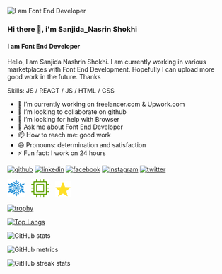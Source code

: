 ![I am Font End Developer](https://scontent.fspd5-1.fna.fbcdn.net/v/t39.30808-6/371777552_1647079765804262_6725435085251794585_n.jpg?_nc_cat=107&ccb=1-7&_nc_sid=730e14&_nc_eui2=AeFDhPReg6ooGSXCCS8FOMMg7E_rhJw73QHsT-uEnDvdAZVtCjGVDLiwfMT2WXWVkWydbOr6cxBwSGODl1T97qjm&_nc_ohc=YUhYPc3YTzEAX-iU_Wk&_nc_ht=scontent.fspd5-1.fna&oh=00_AfDazLhY8afaezrvvDJN3JBwp-LhJb0RQQfKwQi6u4218w&oe=64F0C230)
### Hi there 👋, i'm Sanjida_Nasrin Shokhi
#### I am Font End Developer

Hello, I am Sanjida Nashrin Shokhi.  I am currently working in various marketplaces with Font End Development.  Hopefully I can upload more good work in the future. Thanks

Skills:  JS / REACT / JS / HTML / CSS

- 🔭 I’m currently working on freelancer.com & Upwork.com 
- 👯 I’m looking to collaborate on github 
- 🤔 I’m looking for help with Browser 
- 💬 Ask me about Font End Developer 
- 📫 How to reach me: good work 
- 😄 Pronouns: determination and satisfaction 
- ⚡ Fun fact: I work on 24 hours 


[<img src='https://cdn.jsdelivr.net/npm/simple-icons@3.0.1/icons/github.svg' alt='github' height='40'>](https://github.com/sanjidashokhi)  [<img src='https://cdn.jsdelivr.net/npm/simple-icons@3.0.1/icons/linkedin.svg' alt='linkedin' height='40'>](https://www.linkedin.com/in/sanjidashokhi/)  [<img src='https://cdn.jsdelivr.net/npm/simple-icons@3.0.1/icons/facebook.svg' alt='facebook' height='40'>](https://www.facebook.com/sanjidashokhi)  [<img src='https://cdn.jsdelivr.net/npm/simple-icons@3.0.1/icons/instagram.svg' alt='instagram' height='40'>](https://www.instagram.com/sanjidashokhi/)  [<img src='https://cdn.jsdelivr.net/npm/simple-icons@3.0.1/icons/twitter.svg' alt='twitter' height='40'>](https://twitter.com/sanjidashokhi)  

<a href='https://archiveprogram.github.com/'><img src='https://raw.githubusercontent.com/acervenky/animated-github-badges/master/assets/acbadge.gif' width='40' height='40'></a> <a href='https://docs.github.com/en/developers'><img src='https://raw.githubusercontent.com/acervenky/animated-github-badges/master/assets/devbadge.gif' width='40' height='40'></a> <a href='https://stars.github.com/'><img src='https://raw.githubusercontent.com/acervenky/animated-github-badges/master/assets/starbadge.gif' width='35' height='35'></a> 

[![trophy](https://github-profile-trophy.vercel.app/?username=sanjidashokhi)](https://github.com/ryo-ma/github-profile-trophy)

[![Top Langs](https://github-readme-stats.vercel.app/api/top-langs/?username=sanjidashokhi)](https://github.com/anuraghazra/github-readme-stats)

![GitHub stats](https://github-readme-stats.vercel.app/api?username=sanjidashokhi&show_icons=true&count_private=true)  

![GitHub metrics](https://metrics.lecoq.io/sanjidashokhi)  

![GitHub streak stats](https://streak-stats.demolab.com/?user=sanjidashokhi)  


